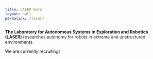 ```yaml
---
title: LASER Hero
layout: null
permalink: /laser/
---
```



**The Laboratory for Autonomous Systems in Exploration and Robotics (LASER)** researches autonomy for robots in extreme and unstructured environments.

We are currently recruiting!